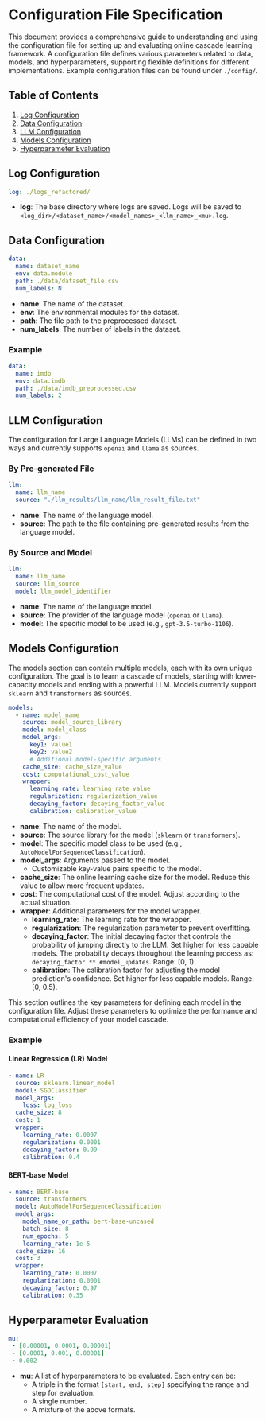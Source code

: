# Configuration File Specification

This document provides a comprehensive guide to understanding and using the configuration file for setting up and evaluating online cascade learning framework. A configuration file defines various parameters related to data, models, and hyperparameters, supporting flexible definitions for different implementations. Example configuration files can be found under `./config/`.

## Table of Contents

1. [Log Configuration](#log-configuration)
2. [Data Configuration](#data-configuration)
3. [LLM Configuration](#llm-configuration)
4. [Models Configuration](#models-configuration)
5. [Hyperparameter Evaluation](#hyperparameter-evaluation)

## Log Configuration

```yaml
log: ./logs_refactored/
```

- **log**: The base directory where logs are saved. Logs will be saved to `<log_dir>/<dataset_name>/<model_names>_<llm_name>_<mu>.log`.

## Data Configuration

```yaml
data: 
  name: dataset_name
  env: data.module
  path: ./data/dataset_file.csv
  num_labels: N
```

- **name**: The name of the dataset.
- **env**: The environmental modules for the dataset.
- **path**: The file path to the preprocessed dataset.
- **num_labels**: The number of labels in the dataset.

### Example
```yaml
data: 
  name: imdb
  env: data.imdb
  path: ./data/imdb_preprocessed.csv
  num_labels: 2
```

## LLM Configuration

The configuration for Large Language Models (LLMs) can be defined in two ways and currently supports `openai` and `llama` as sources.

### By Pre-generated File

```yaml
llm:
  name: llm_name
  source: "./llm_results/llm_name/llm_result_file.txt"
```

- **name**: The name of the language model.
- **source**: The path to the file containing pre-generated results from the language model.

### By Source and Model

```yaml
llm:
  name: llm_name
  source: llm_source
  model: llm_model_identifier
```

- **name**: The name of the language model.
- **source**: The provider of the language model (`openai` or `llama`).
- **model**: The specific model to be used (e.g., `gpt-3.5-turbo-1106`).

## Models Configuration

The models section can contain multiple models, each with its own unique configuration. The goal is to learn a cascade of models, starting with lower-capacity models and ending with a powerful LLM. Models currently support `sklearn` and `transformers` as sources.

```yaml
models:
  - name: model_name
    source: model_source_library
    model: model_class
    model_args:
      key1: value1
      key2: value2
      # Additional model-specific arguments
    cache_size: cache_size_value
    cost: computational_cost_value
    wrapper:
      learning_rate: learning_rate_value
      regularization: regularization_value
      decaying_factor: decaying_factor_value
      calibration: calibration_value
```

- **name**: The name of the model.
- **source**: The source library for the model (`sklearn` or `transformers`).
- **model**: The specific model class to be used (e.g., `AutoModelForSequenceClassification`).
- **model_args**: Arguments passed to the model.
  - Customizable key-value pairs specific to the model.
- **cache_size**: The online learning cache size for the model. Reduce this value to allow more frequent updates.
- **cost**: The computational cost of the model. Adjust according to the actual situation.
- **wrapper**: Additional parameters for the model wrapper.
  - **learning_rate**: The learning rate for the wrapper.
  - **regularization**: The regularization parameter to prevent overfitting.
  - **decaying_factor**: The initial decaying factor that controls the probability of jumping directly to the LLM. Set higher for less capable models. The probability decays throughout the learning process as: `decaying_factor ** #model_updates`. Range: [0, 1). 
  - **calibration**: The calibration factor for adjusting the model prediction's confidence. Set higher for less capable models. Range: [0, 0.5).

This section outlines the key parameters for defining each model in the configuration file. Adjust these parameters to optimize the performance and computational efficiency of your model cascade.

### Example

#### Linear Regression (LR) Model

```yaml
- name: LR
  source: sklearn.linear_model
  model: SGDClassifier
  model_args:
    loss: log_loss
  cache_size: 8
  cost: 1
  wrapper:
    learning_rate: 0.0007
    regularization: 0.0001
    decaying_factor: 0.99
    calibration: 0.4
```

#### BERT-base Model

```yaml
- name: BERT-base
  source: transformers
  model: AutoModelForSequenceClassification
  model_args:
    model_name_or_path: bert-base-uncased
    batch_size: 8
    num_epochs: 5
    learning_rate: 1e-5
  cache_size: 16
  cost: 3
  wrapper:
    learning_rate: 0.0007
    regularization: 0.0001
    decaying_factor: 0.97
    calibration: 0.35
```

## Hyperparameter Evaluation

```yaml
mu: 
 - [0.00001, 0.0001, 0.00001]
 - [0.0001, 0.001, 0.00001]
 - 0.002
```

- **mu**: A list of hyperparameters to be evaluated. Each entry can be:
  - A triple in the format `[start, end, step]` specifying the range and step for evaluation.
  - A single number.
  - A mixture of the above formats.
